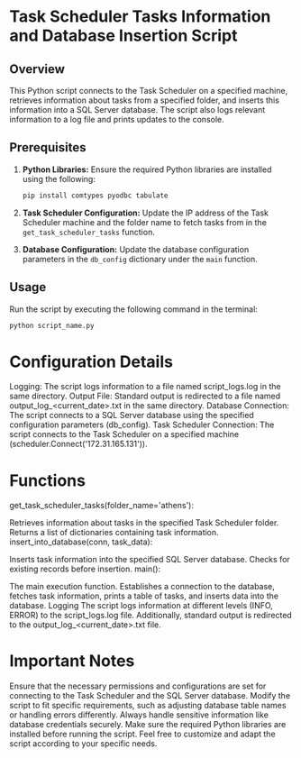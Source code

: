 # Task Scheduler Tasks Information and Database Insertion Script

## Overview
This Python script connects to the Task Scheduler on a specified machine, retrieves information about tasks from a specified folder, and inserts this information into a SQL Server database. The script also logs relevant information to a log file and prints updates to the console.

## Prerequisites
1. **Python Libraries:** Ensure the required Python libraries are installed using the following:
    ```bash
    pip install comtypes pyodbc tabulate
    ```

2. **Task Scheduler Configuration:** Update the IP address of the Task Scheduler machine and the folder name to fetch tasks from in the `get_task_scheduler_tasks` function.

3. **Database Configuration:** Update the database configuration parameters in the `db_config` dictionary under the `main` function.

## Usage
Run the script by executing the following command in the terminal:
```bash
python script_name.py
```

# Configuration Details
 Logging: The script logs information to a file named script_logs.log in the same directory.
 Output File: Standard output is redirected to a file named output_log_<current_date>.txt in the same directory.
Database Connection: The script connects to a SQL Server database using the specified configuration parameters (db_config).
Task Scheduler Connection: The script connects to the Task Scheduler on a specified machine (scheduler.Connect('172.31.165.131')).
# Functions
get_task_scheduler_tasks(folder_name='athens'):

Retrieves information about tasks in the specified Task Scheduler folder.
Returns a list of dictionaries containing task information.
insert_into_database(conn, task_data):

Inserts task information into the specified SQL Server database.
Checks for existing records before insertion.
main():

The main execution function.
Establishes a connection to the database, fetches task information, prints a table of tasks, and inserts data into the database.
Logging
The script logs information at different levels (INFO, ERROR) to the script_logs.log file. Additionally, standard output is redirected to the output_log_<current_date>.txt file.

# Important Notes
Ensure that the necessary permissions and configurations are set for connecting to the Task Scheduler and the SQL Server database.
Modify the script to fit specific requirements, such as adjusting database table names or handling errors differently.
Always handle sensitive information like database credentials securely.
Make sure the required Python libraries are installed before running the script.
Feel free to customize and adapt the script according to your specific needs.
